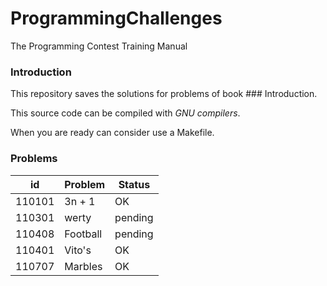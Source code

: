 # ProgrammingChallenges
The Programming Contest Training Manual

### Introduction

This repository saves the solutions for problems of book ### Introduction.

This source code can be compiled with _GNU compilers_.

When you are ready can consider use a Makefile.

### Problems
| id  | Problem | Status |
| ------------- | ------------- | ------------- |
| 110101  | 3n + 1  | OK |
| 110301  | werty  | pending |
| 110408  | Football  | pending |
| 110401  | Vito's  | OK |
| 110707  | Marbles  | OK |
